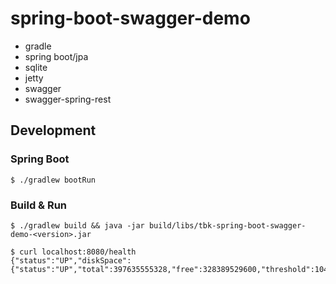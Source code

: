 
spring-boot-swagger-demo
========
- gradle
- spring boot/jpa
- sqlite
- jetty
- swagger
- swagger-spring-rest



## Development

### Spring Boot
```
$ ./gradlew bootRun
```
### Build & Run
```
$ ./gradlew build && java -jar build/libs/tbk-spring-boot-swagger-demo-<version>.jar
```

```
$ curl localhost:8080/health
{"status":"UP","diskSpace":{"status":"UP","total":397635555328,"free":328389529600,"threshold":10485760}}}
```

